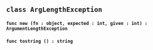 ## ```class ArgLengthException```


#### ```func new (fn : object, expected : int, given : int) : ArgumentLengthException```

#### ```func tostring () : string```

